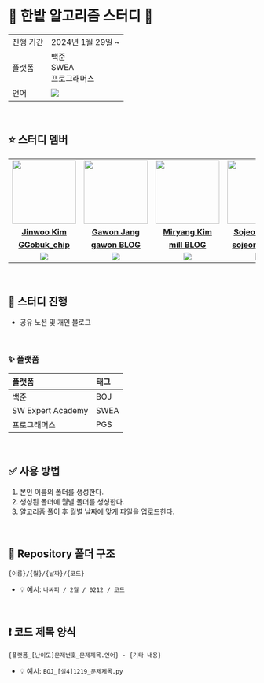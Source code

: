 
# 🍊 한밭 알고리즘 스터디 🍊

<table>
  <tr>
    <td>진행 기간</td>
    <td>2024년 1월 29일 ~ </td>
  </tr>
  <tr>
    <td>플랫폼</td>
    <td>백준 <br> SWEA <br> 프로그래머스 
  </tr>
  <tr>
    <td>언어</td>
    <td>
        <img src="https://img.shields.io/badge/Python-3776AB?style=for-the-badge&logo=python&logoColor=white">
    </td>
  </tr>
</table>

<br/>

## ⭐ 스터디 멤버

<table>
 <tr>
    <td align="center"><a href="https://github.com/yasisicoco"><img src="https://avatars.githubusercontent.com/yasisicoco" width="130px;" alt=""></a></td>
    <td align="center"><a href="https://github.com/gawona"><img src="https://avatars.githubusercontent.com/gawona" width="130px;" alt=""></a></td>
    <td align="center"><a href="https://github.com/Me-Ryang"><img src="https://avatars.githubusercontent.com/miryang1016" width="130px;" alt=""></a></td>
    <td align="center"><a href="https://github.com/sojeong32"><img src="https://avatars.githubusercontent.com/sojeong32" width="130px;" alt=""></a></td>
  </tr>
  <tr>
    <td align="center"><a href="https://github.com/yasisicoco"><b>Jinwoo Kim</b></a></td>
    <td align="center"><a href="https://github.com/gawona"><b>Gawon Jang</b></a></td>
    <td align="center"><a href="https://github.com/Me-Ryang"><b>Miryang Kim</b></a></td>
    <td align="center"><a href="https://github.com/sojeong32"><b>Sojeong Park</b></a></td>
  </tr>
  <tr>
    <td align="center"><a href="https://designzino.tistory.com/"><b>GGobuk_chip</b></a></td>
    <td align="center"><a href="https://nowag.tistory.com/"><b>gawon BLOG</b></a></td>
    <td align="center"><a href="https://millstory.tistory.com/"><b>mill BLOG</b></a></td>
    <td align="center"><a href="https://sojeong-2.tistory.com/2"><b>sojeong BLOG</b></a></td>
  </tr>
    <tr> 
    <td align="center"><img src="https://img.shields.io/badge/Python-3776AB?style=for-the-badge&logo=python&logoColor=white"></td>
    <td align="center"><img src="https://img.shields.io/badge/Python-3776AB?style=for-the-badge&logo=python&logoColor=white"></td>
    <td align="center"><img src="https://img.shields.io/badge/Python-3776AB?style=for-the-badge&logo=python&logoColor=white"></td>
    <td align="center"><img src="https://img.shields.io/badge/Python-3776AB?style=for-the-badge&logo=python&logoColor=white"></td>
  </tr> 
</table>

<br/>

## 📌 스터디 진행
- 공유 노션 및 개인 블로그
  
<br/>

### ✨ 플랫폼

| 플랫폼                   |  태그   |
|:----------------------|:-----|
| 백준                    |  BOJ  |
| SW Expert Academy      | SWEA |
| 프로그래머스            | PGS |

<br/>

## ✅ 사용 방법
1. 본인 이름의 폴더를 생성한다.
2. 생성된 폴더에 월별 폴더를 생성한다.
3. 알고리즘 풀이 후 월별 날짜에 맞게 파일을 업로드한다.

<br/>

## 📁 Repository 폴더 구조
```
{이름}/{월}/{날짜}/{코드}
```

- 💡 예시: `나싸피 / 2월 / 0212 / 코드`

<br/>

## ❗ 코드 제목 양식

```
{플랫폼_[난이도]문제번호_문제제목.언어} - {기타 내용}
```

- 💡 예시: `BOJ_[실4]1219_문제제목.py`
